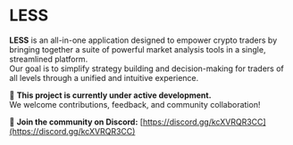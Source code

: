 # LESS

**LESS** is an all-in-one application designed to empower crypto traders by bringing together a suite of powerful market analysis tools in a single, streamlined platform.  
Our goal is to simplify strategy building and decision-making for traders of all levels through a unified and intuitive experience.

🚧 **This project is currently under active development.**  
We welcome contributions, feedback, and community collaboration!

🔗 **Join the community on Discord:** [https://discord.gg/kcXVRQR3CC](https://discord.gg/kcXVRQR3CC)
